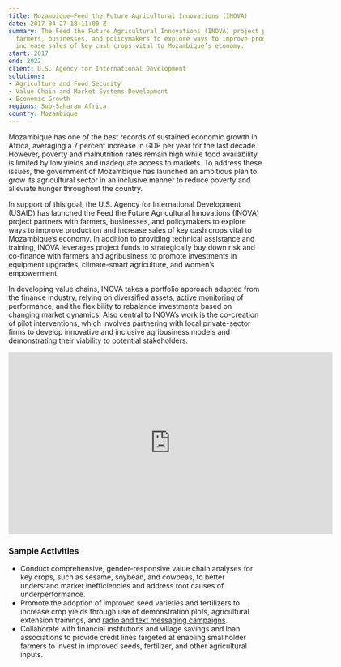 ```yaml
---
title: Mozambique—Feed the Future Agricultural Innovations (INOVA)
date: 2017-04-27 18:11:00 Z
summary: The Feed the Future Agricultural Innovations (INOVA) project partners with
  farmers, businesses, and policymakers to explore ways to improve production and
  increase sales of key cash crops vital to Mozambique’s economy.
start: 2017
end: 2022
client: U.S. Agency for International Development
solutions:
- Agriculture and Food Security
- Value Chain and Market Systems Development
- Economic Growth
regions: Sub-Saharan Africa
country: Mozambique
---
```


Mozambique has one of the best records of sustained economic growth in Africa, averaging a 7 percent increase in GDP per year for the last decade. However, poverty and malnutrition rates remain high while food availability is limited by low yields and inadequate access to markets. To address these issues, the government of Mozambique has launched an ambitious plan to grow its agricultural sector in an inclusive manner to reduce poverty and alleviate hunger throughout the country.

In support of this goal, the U.S. Agency for International Development (USAID) has launched the Feed the Future Agricultural Innovations (INOVA) project partners with farmers, businesses, and policymakers to explore ways to improve production and increase sales of key cash crops vital to Mozambique’s economy. In addition to providing technical assistance and training, INOVA leverages project funds to strategically buy down risk and co-finance with farmers and agribusiness to promote investments in equipment upgrades, climate-smart agriculture, and women’s empowerment.

In developing value chains, INOVA takes a portfolio approach adapted from the finance industry, relying on diversified assets, [active monitoring](https://www.marketlinks.org/post/prove-and-improve-adapting-monitoring-evaluation-and-learning-mel-better-support-business) of performance, and the flexibility to rebalance investments based on changing market dynamics. Also central to INOVA’s work is the co-creation of pilot interventions, which involves partnering with local private-sector firms to develop innovative and inclusive agribusiness models and demonstrating their viability to potential stakeholders.

<iframe src="https://player.vimeo.com/video/293339688" width="640" height="360" frameborder="0" allowfullscreen></iframe>

### Sample Activities

* Conduct comprehensive, gender-responsive value chain analyses for key crops, such as sesame, soybean, and cowpeas, to better understand market inefficiencies and address root causes of underperformance.
* Promote the adoption of improved seed varieties and fertilizers to increase crop yields through use of demonstration plots, agricultural extension trainings, and [radio and text messaging campaigns](https://medium.com/@FeedtheFuture/radios-help-businesses-reach-smallholder-farmers-ad64dd560625).
* Collaborate with financial institutions and village savings and loan associations to provide credit lines targeted at enabling smallholder farmers to invest in improved seeds, fertilizer, and other agricultural inputs.
